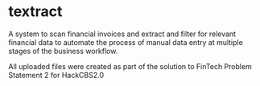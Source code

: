 # textract
A system to scan financial invoices and extract and filter for relevant financial data to automate the process of manual data entry at multiple stages of the business workflow.

All uploaded files were created as part of the solution to FinTech Problem Statement 2 for HackCBS2.0
